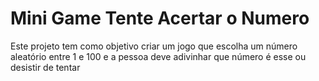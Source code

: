 # Mini Game Tente Acertar o Numero
 Este projeto tem como objetivo criar um jogo que escolha um número aleatório entre 1 e 100 e a pessoa deve adivinhar que número é esse ou desistir de tentar
